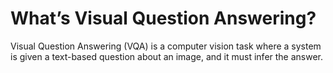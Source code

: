 # **What’s Visual Question Answering?**

Visual Question Answering (VQA) is a computer vision task where 
a system is given a text-based question about an image, 
and it must infer the answer.

